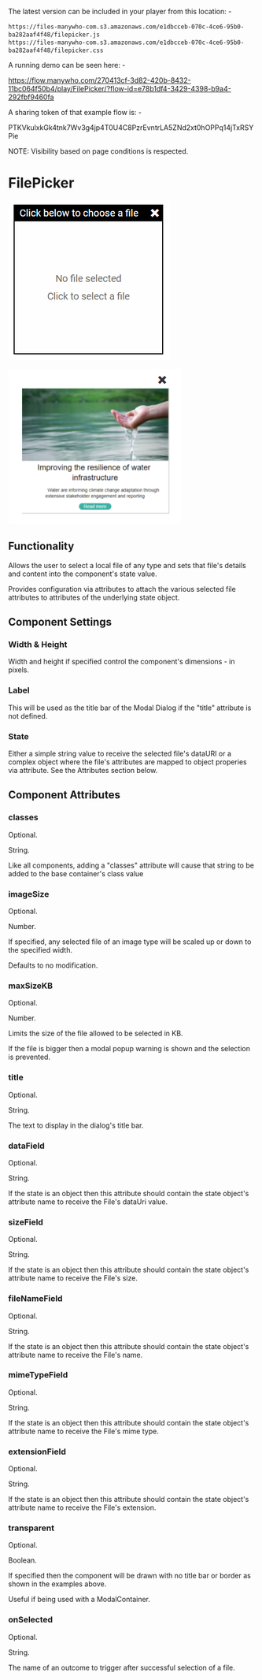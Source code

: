 
The latest version can be included in your player from this location: -

```
https://files-manywho-com.s3.amazonaws.com/e1dbcceb-070c-4ce6-95b0-ba282aaf4f48/filepicker.js
https://files-manywho-com.s3.amazonaws.com/e1dbcceb-070c-4ce6-95b0-ba282aaf4f48/filepicker.css
```

A running demo can be seen here: -

https://flow.manywho.com/270413cf-3d82-420b-8432-11bc064f50b4/play/FilePicker/?flow-id=e78b1df4-3429-4398-b9a4-292fbf9460fa


A sharing token of that example flow is: -

PTKVkulxkGk4tnk7Wv3g4jp4T0U4C8PzrEvntrLA5ZNd2xt0hOPPq14jTxRSYPie


NOTE: Visibility based on page conditions is respected.



# FilePicker

![alt text](https://github.com/MarkWattsBoomi/FilePicker/blob/master/standard.png)

![alt text](https://github.com/MarkWattsBoomi/FilePicker/blob/master/transparent.png)


## Functionality

Allows the user to select a local file of any type and sets that file's details and content into the component's state value.

Provides configuration via attributes to attach the various selected file attributes to attributes of the underlying state object.


## Component Settings

### Width & Height

Width and height if specified control the component's dimensions - in pixels.


### Label

This will be used as the title bar of the Modal Dialog if the "title" attribute is not defined.



### State

Either a simple string value to receive the selected file's dataURI or a complex object where the file's attributes are mapped to object
properies via attribute.  See the Attributes section below.



## Component Attributes


### classes
Optional.

String.

Like all components, adding a "classes" attribute will cause that string to be added to the base container's class value


### imageSize

Optional.

Number.

If specified, any selected file of an image type will be scaled up or down to the specified width.

Defaults to no modification.


### maxSizeKB

Optional.

Number.

Limits the size of the file allowed to be selected in KB.

If the file is bigger then a modal popup warning is shown and the selection is prevented.


### title

Optional.

String.

The text to display in the dialog's title bar.


### dataField

Optional.

String.

If the state is an object then this attribute should contain the state object's attribute name to receive the File's dataUri value.

### sizeField

Optional.

String.

If the state is an object then this attribute should contain the state object's attribute name to receive the File's size.

### fileNameField

Optional.

String.

If the state is an object then this attribute should contain the state object's attribute name to receive the File's name.

### mimeTypeField

Optional.

String.

If the state is an object then this attribute should contain the state object's attribute name to receive the File's mime type.

### extensionField

Optional.

String.

If the state is an object then this attribute should contain the state object's attribute name to receive the File's extension.

### transparent

Optional.

Boolean.

If specified then the component will be drawn with no title bar or border as shown in the examples above.

Useful if being used with a ModalContainer.

### onSelected

Optional.

String.

The name of an outcome to trigger after successful selection of a file.

